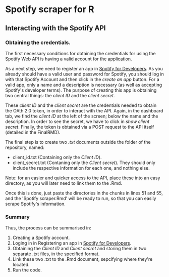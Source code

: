 # Spotify scraper for R

## Interacting with the Spotify API 

### Obtaining the credentials. 

The first necessary conditions for obtaining the credentials for using the Spotify Web API is having a valid account for the [application](https://www.spotify.com). 

As a next step, we need to register an app in [Spotify for Developers](https://developer.spotify.com/dashboard/login). As you already should have a valid user and password for Spotify, you should log in with that Spotify Account and then click in the _create an app_ button. For a valid app, only a name and a description is necessary (as well as accepting Spotify's developer terms). The purpose of creating this app is obtaining two central things: the _client ID_ and the _client secret_.

These _client ID_ and the _client secret_ are the credentials needed to obtain the OAth 2.0 token, in order to interact with the API. Again, in the dashboard tab, we find the _client ID_ at the left of the screen; below the name and the description. In order to see the secret, we have to click in _show client secret_. Finally, the token is obtained via a POST request to the API itself (detailed in the FinalRMD). 

The final step is to create two _.txt_ documents outside the folder of the repository, named: 
- client_id.txt (Containing only the _Client ID_). 
- client_secret.txt (Contaning only the _Client secret_). 
They should only include the respective information for each one, and nothing else. 

Note: for an easier and quicker access to the API, place these into an easy directory, as you will later need to link them to the .Rmd. 

Once this is done, just paste the directories in the chunks in lines 51 and 55, and the 'Spotify scraper.Rmd' will be ready to run, so that you can easily scrape Spotify's information. 

### Summary

Thus, the process can be summarised in: 

1. Creating a Spotify account. 
2. Loging in in Registering an app in [Spotify for Developers](https://developer.spotify.com/dashboard/login).
3. Obtaining the _Client ID_ and _Client secret_ and storing them in two separate .txt files, in the specified format.
4. Link these two .txt to the .Rmd document, sepcifying where they're located.
5. Run the code. 
 

